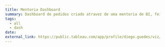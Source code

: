 ```yaml
---
title: Mentoria Dashboard
summary: Dashboard de pedidos criado atravez de uma mentoria de BI, feito do zero desde a criação do mockup ate o dashboard ja finalizado.
tags:
  - all
  - dash
date: 
external_link: https://public.tableau.com/app/profile/diego.guedes/viz/DashboarddePedidos-Mentoria/Dashboard-Pedidos
---
```

